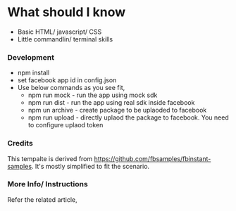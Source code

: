 # What should I know

  - Basic HTML/ javascript/ CSS
  - Little commandlin/ terminal skills

### Development

* npm install
* set facebook app id in config.json
* Use below commands as you see fit,
    * npm run mock - run the app using mock sdk
    * npm run dist - run the app using real sdk inside facebook
    * npm un archive - create package to be uplaoded to facebook
    * npm run upload - directly uplaod the package to facebook. You need to configure uplaod token


### Credits
This tempalte is derived from https://github.com/fbsamples/fbinstant-samples. It's mostly simplified to fit the scenario.


### More Info/ Instructions
Refer the related article, 